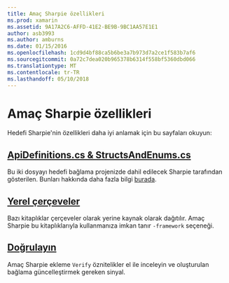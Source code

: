 ```yaml
---
title: Amaç Sharpie özellikleri
ms.prod: xamarin
ms.assetid: 9A17A2C6-AFFD-41E2-BE9B-9BC1AA57E1E1
author: asb3993
ms.author: amburns
ms.date: 01/15/2016
ms.openlocfilehash: 1cd9d4bf88ca5b6be3a7b973d7a2ce1f583b7af6
ms.sourcegitcommit: 0a72c7dea020b965378b6314f558bf5360dbd066
ms.translationtype: MT
ms.contentlocale: tr-TR
ms.lasthandoff: 05/10/2018
---
```

# <a name="objective-sharpie-features"></a>Amaç Sharpie özellikleri

Hedefi Sharpie'nin özellikleri daha iyi anlamak için bu sayfaları okuyun:

## <a name="apidefinitionscs--structsandenumscsapidefinitions-structsandenumsmd"></a>[**ApiDefinitions.cs & StructsAndEnums.cs**](apidefinitions-structsandenums.md)

Bu iki dosyayı hedefi bağlama projenizde dahil edilecek Sharpie tarafından gösterilen. Bunları hakkında daha fazla bilgi [burada](apidefinitions-structsandenums.md).

## <a name="native-frameworksnative-frameworksmd"></a>[**Yerel çerçeveler**](native-frameworks.md)

Bazı kitaplıklar çerçeveler olarak yerine kaynak olarak dağıtılır.
Amaç Sharpie bu kitaplıklarıyla kullanmanıza imkan tanır `-framework` seçeneği.

## <a name="verifyverifymd"></a>[**Doğrulayın**](verify.md)

Amaç Sharpie ekleme `Verify` öznitelikler el ile inceleyin ve oluşturulan bağlama güncelleştirmek gereken sinyal. 

